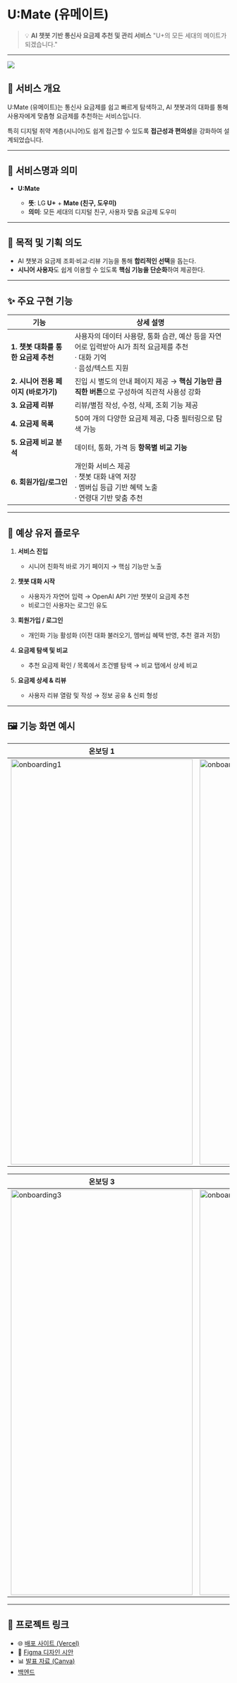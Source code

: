 # U\:Mate (유메이트)

> 💡 **AI 챗봇 기반 통신사 요금제 추천 및 관리 서비스**
> "U+의 모든 세대의 메이트가 되겠습니다."

---

[<img src="https://img.shields.io/badge/프로젝트 기간-2025.06.09~2025.06.27-fab2ac?style=flat&logo=&logoColor=white" />]()

## 📌 서비스 개요

U\:Mate (유메이트)는 통신사 요금제를 쉽고 빠르게 탐색하고, AI 챗봇과의 대화를 통해 사용자에게 맞춤형 요금제를 추천하는 서비스입니다.

특히 디지털 취약 계층(시니어)도 쉽게 접근할 수 있도록 **접근성과 편의성**을 강화하여 설계되었습니다.

---

## 👭 서비스명과 의미

* **U\:Mate**

  * **뜻**: LG **U+** + **Mate (친구, 도우미)**
  * **의미**: 모든 세대의 디지털 친구, 사용자 맞춤 요금제 도우미

---

## 🎯 목적 및 기획 의도

* AI 챗봇과 요금제 조회·비교·리뷰 기능을 통해 **합리적인 선택**을 돕는다.
* **시니어 사용자**도 쉽게 이용할 수 있도록 **핵심 기능을 단순화**하여 제공한다.

---

## ✨ 주요 구현 기능

| 기능                       | 상세 설명                                                                                      |
| ------------------------ | ------------------------------------------------------------------------------------------ |
| **1. 챗봇 대화를 통한 요금제 추천**  | 사용자의 데이터 사용량, 통화 습관, 예산 등을 자연어로 입력받아 AI가 최적 요금제를 추천<br>· 대화 기억<br>· 음성/텍스트 지원 |
| **2. 시니어 전용 페이지 (바로가기)** | 진입 시 별도의 안내 페이지 제공 → **핵심 기능만 큼직한 버튼**으로 구성하여 직관적 사용성 강화                                   |
| **3. 요금제 리뷰**            | 리뷰/별점 작성, 수정, 삭제, 조회 기능 제공                                                                 |
| **4. 요금제 목록**            | 50여 개의 다양한 요금제 제공, 다중 필터링으로 탐색 가능                                                          |
| **5. 요금제 비교 분석**         | 데이터, 통화, 가격 등 **항목별 비교 기능**                                                                |
| **6. 회원가입/로그인**          | 개인화 서비스 제공<br>· 챗봇 대화 내역 저장<br>· 멤버십 등급 기반 혜택 노출<br>· 연령대 기반 맞춤 추천                         |

---

## 🧭 예상 유저 플로우

1. **서비스 진입**

   * 시니어 친화적 바로 가기 페이지 → 핵심 기능만 노출
2. **챗봇 대화 시작**

   * 사용자가 자연어 입력 → OpenAI API 기반 챗봇이 요금제 추천
   * 비로그인 사용자는 로그인 유도
3. **회원가입 / 로그인**

   * 개인화 기능 활성화 (이전 대화 불러오기, 멤버십 혜택 반영, 추천 결과 저장)
4. **요금제 탐색 및 비교**

   * 추천 요금제 확인 / 목록에서 조건별 탐색 → 비교 탭에서 상세 비교
5. **요금제 상세 & 리뷰**

   * 사용자 리뷰 열람 및 작성 → 정보 공유 & 신뢰 형성

---

## 🖼️ 기능 화면 예시

| 온보딩 1                              | 온보딩 2                              |
| ---------------------------------- | ---------------------------------- |
| <img width="412" height="917" alt="onboarding1" src="https://github.com/user-attachments/assets/51650964-d1d8-47aa-ad34-6dc2b639a614" /> | <img width="412" height="917" alt="onboarding2" src="https://github.com/user-attachments/assets/13907e7b-b138-4cbb-ace9-98d50b45241a" />

| 온보딩 3                              | 온보딩 4                              |
| ---------------------------------- | ---------------------------------- |
| <img width="412" height="917" alt="onboarding3" src="https://github.com/user-attachments/assets/a143849d-7aa4-45be-be56-dc08e6e4f3e9" /> | <img width="412" height="917" alt="onboarding4" src="https://github.com/user-attachments/assets/58298e12-e8a3-432c-8742-0c801ffa930b" />

---

## 🔗 프로젝트 링크

* 🌐 [배포 사이트 (Vercel)](https://umate.vercel.app)
* 🎨 [Figma 디자인 시안](https://www.figma.com/design/yFIc8bQiI2uzH0o7XGkvqZ/-%EC%9C%A0%EB%A0%88%EC%B9%B4-%EC%A2%85%ED%95%A9%ED%94%84%EB%A1%9C%EC%A0%9D%ED%8A%B8--5%ED%8C%80--%EC%9C%A0%EB%A9%94%EC%9D%B4%ED%8A%B8?node-id=0-1&t=4V0zRBZu9pckzTbD-1)
* 📊 [발표 자료 (Canva)](https://www.canva.com/design/DAGrahLxUcQ/Eyw86zhcfPz9vi9mTbTmLA/edit)
* [백엔드](https://github.com/U-Mate/back)
